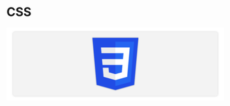 # CSS

<a href="#"><img src="https://github.com/fismael21/fismael21/blob/main/img/background/Background_Pack_1.png" alt="html" align="center"/></a>
